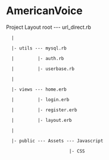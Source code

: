 # AmericanVoice
Project Layout
root --- url_direct.rb

      |
      
      |- utils --- mysql.rb
      
      |         |- auth.rb
      
      |         |- userbase.rb
      
      |
      
      |- views --- home.erb
      
      |         |- login.erb
      
      |         |- register.erb
      
      |         |- layout.erb
      
      |
      
      |- public --- Assets --- Javascript
      
                            |- CSS
